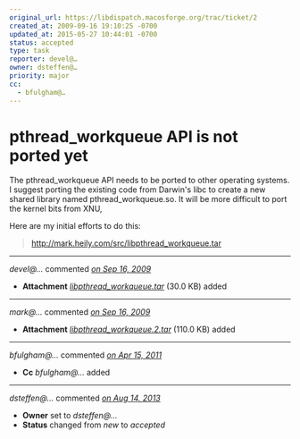 ```yaml
---
original_url: https://libdispatch.macosforge.org/trac/ticket/2
created_at: 2009-09-16 19:10:25 -0700
updated_at: 2015-05-27 10:44:01 -0700
status: accepted
type: task
reporter: devel@…
owner: dsteffen@…
priority: major
cc:
  - bfulgham@…
---
```


pthread\_workqueue API is not ported yet
========================================


The pthread\_workqueue API needs to be ported to other operating systems. I suggest porting the existing code from Darwin's libc to create a new shared library named pthread\_workqueue.so. It will be more difficult to port the kernel bits from XNU,

Here are my initial efforts to do this:

> <http://mark.heily.com/src/libpthread_workqueue.tar>



---

*devel@…* commented *[on Sep 16, 2009](https://libdispatch.macosforge.org/trac/attachment/ticket/2/libpthread_workqueue.tar "September 16, 2009 at 7:10 PM PDT")*

-   **Attachment** *[libpthread\_workqueue.tar](../attachment/ticket/2/libpthread_workqueue.tar)* (30.0 KB) added



---

*mark@…* commented *[on Sep 16, 2009](https://libdispatch.macosforge.org/trac/attachment/ticket/2/libpthread_workqueue.2.tar "September 16, 2009 at 8:33 PM PDT")*

-   **Attachment** *[libpthread\_workqueue.2.tar](../attachment/ticket/2/libpthread_workqueue.2.tar)* (110.0 KB) added



---

*bfulgham@…* commented *[on Apr 15, 2011](https://libdispatch.macosforge.org/trac/ticket/2#comment:1 "April 15, 2011 at 3:46 PM PDT")*

-   **Cc** *bfulgham@…* added



---

*dsteffen@…* commented *[on Aug 14, 2013](https://libdispatch.macosforge.org/trac/ticket/2#comment:2 "August 14, 2013 at 5:07 PM PDT")*

-   **Owner** set to *dsteffen@…*
-   **Status** changed from *new* to *accepted*



